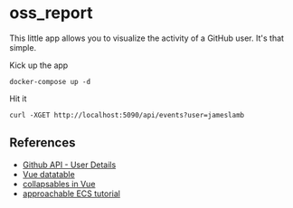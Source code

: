 # oss_report

This little app allows you to visualize the activity of a GitHub user. It's that simple.

Kick up the app

```
docker-compose up -d
```

Hit it

```
curl -XGET http://localhost:5090/api/events?user=jameslamb
```

## References

* [Github API - User Details](https://developer.github.com/v3/users/#get-contextual-information-about-a-user)
* [Vue datatable](https://www.npmjs.com/package/vuejs-datatable)
* [collapsables in Vue](https://bootstrap-vue.js.org/docs/components/collapse/)
* [approachable ECS tutorial](https://www.ybrikman.com/writing/2015/11/11/running-docker-aws-ground-up/)
